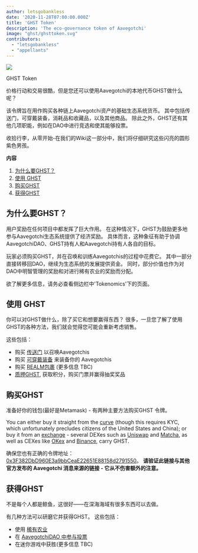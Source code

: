```yaml
---
author: letsgobankless
date: '2020-11-28T07:00:00.000Z'
title: 'GHST Token'
description: 'The eco-governance token of Aavegotchi'
image: "ghst/ghsttoken.svg"
contributors:
  - "letsgobankless"
  - "appellants"
---
```


<div class="headerImageContainer">
<img class="headerImage" src="/ghst/ghst.gif">
<p class="headerImageText">GHST Token</p>
</div>

价格行动和交易很酷，但是您还可以使用Aavegotchi的本地代币GHST做什么呢？

该令牌旨在用作购买各种链上Aavegotchi资产的基础生态系统货币。 其中包括传送门，可穿戴装备，消耗品和收藏品，以及其他商品。 除此之外，GHST还有其他几项职能，例如在DAO中进行竞选和使其能够投票。

收拾行李，从零开始-在我们的Wiki这一部分中，我们将仔细研究这些闪亮的圆形紫色男孩。

<div class="contentsBox">

**内容**

<ol>
<li><a href=#why-ghst>为什么要GHST？</a></li>
<li><a href=#using-ghst>使用 GHST</a></li>
<li><a href=#buying-ghst>购买GHST</a></li>
<li><a href=#earning-ghst>获得GHST</a></li>
</ol>

</div>

## 为什么要GHST？
用户奖励在任何项目中都发挥了巨大作用。 在这种情况下，GHST为鼓励更多地参与Aavegotchi生态系统提供了经济奖励。 具体而言，这种象征有助于协调AavegotchiDAO、GHST持有人和Aavegotchi持有人各自的目标。

玩家必须购买GHST，并在召唤和训练Aavegotchis的过程中花费它。 其中一部分直接转移回DAO，继续为生态系统的发展提供资金。 同时，部分价值也作为对DAO中明智管理的奖励和对进行稀有农业的奖励而分配。

欲了解更多信息，请务必查看侧边栏中'Tokenomics'下的页面。

## 使用 GHST
你可以对GHST做什么，除了买它和想要赢得东西？ 很多，一旦您了解了使用GHST的各种方法，我们就会觉得您可能会重新考虑销售。

这些包括：

* 购买 [传送门](/portals) 以召唤Aavegotchis
* 购买 [可穿戴装备](/wearables) 来装备你的 Aavegotchis
* 购买 [REALM包裹](/metaverse) (更多信息 TBC)
* [质押GHST](/staking), 获取积分，购买门票并赢得抽奖奖品

## 购买GHST
准备好你的钱包(最好是Metamask) - 有两种主要方法购买GHST 令牌。

You can either buy it straight from the [curve](/curve) (though this requires KYC, which unfortunately precludes citizens of the United States and China); or buy it from an [exchange](https://www.coingecko.com/en/coins/aavegotchi#markets) - several DEXes such as [Uniswap](https://app.uniswap.org/#/swap?inputCurrency=ETH&outputCurrency=0x3f382dbd960e3a9bbceae22651e88158d2791550) and [Matcha](https://matcha.xyz/markets/GHST), as well as CEXes like [OKex](https://www.okex.com/spot/trade/ghst-eth#type=1) and [Binance](https://www.binance.com/en/trade/GHST_ETH?layout=pro), carry GHST.

确保您也有正确的令牌地址： [0x3F382DbD960E3a9bbCeaE22651E88158d2791550](https://etherscan.io/token/0x3F382DbD960E3a9bbCeaE22651E88158d2791550)。 **请验证此链接与其他官方发布的 Aavegotchi 消息来源的链接 - 它从不伤害额外的注意。**

## 获得GHST
不是每个人都是鲸鱼，这很好——在深海海域有很多东西可以去做。

有几种方法可以研磨它并获得GHST。 这些包括：

* 使用 [稀有农业](/rarity-farming)
* 在 [AavegotchiDAO 中参与投票](/dao)
* 在迷你游戏中获胜(更多信息 TBC)




